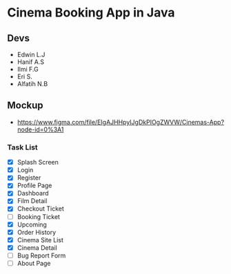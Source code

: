 # Cinema Booking App in Java

## Devs
- Edwin L.J
- Hanif A.S
- Ilmi F.G
- Eri S.
- Alfatih N.B

## Mockup
- https://www.figma.com/file/EIgAJHHpyIJgDkPIOgZWVW/Cinemas-App?node-id=0%3A1

### Task List

- [x] Splash Screen
- [x] Login
- [x] Register
- [x] Profile Page
- [x] Dashboard
- [x] Film Detail
- [x] Checkout Ticket
- [ ] Booking Ticket
- [x] Upcoming
- [x] Order History
- [x] Cinema Site List
- [x] Cinema Detail
- [ ] Bug Report Form
- [ ] About Page
